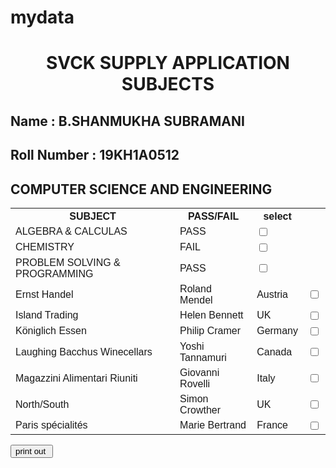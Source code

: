# mydata
<!DOCTYPE html>
<html>
<head>
<style>
#customers {
  font-family: Arial, Helvetica, sans-serif;
  border-collapse: collapse;
  width: 100%;
}

#customers td, #customers th {
  border: 1px solid #ddd;
  padding: 8px;
}

#customers tr:nth-child(even){background-color: #f2f2f2;}

#customers tr:hover {background-color: #ddd;}

#customers th {
  padding-top: 12px;
  padding-bottom: 12px;
  text-align: left;
  background-color: RED;
  color: white;
}
</style>
</head>
<body>
<h1 align="center"> SVCK SUPPLY APPLICATION SUBJECTS </h1>
<h2> Name : <bold>B.SHANMUKHA SUBRAMANI</bold> </h2>
<h2> Roll Number : 19KH1A0512</h2>
<h2> COMPUTER SCIENCE AND ENGINEERING</h2>
<table id="customers">
  <tr>
    <th>SUBJECT</th>
    <th>PASS/FAIL</th>
    <th>select</th>
  </tr>
  <tr>
    <td>ALGEBRA & CALCULAS</td>
    <td>PASS</td>
    <td>  <input type="checkbox" id="male" name="gender" value="male"></td>
  </tr>
  <tr>
    <td> CHEMISTRY</td>
    <td>FAIL</td>
    <td>  <input type="checkbox" id="male" name="gender" value="male"></td>
  </tr>
  <tr>
    <td>PROBLEM SOLVING & PROGRAMMING</td>
    <td>PASS</td>
    <td>  <input type="checkbox" id="male" name="gender" value="male"></td>
  </tr>
  <tr>
    <td>Ernst Handel</td>
    <td>Roland Mendel</td>
    <td>Austria</td>
    <td>  <input type="checkbox" id="male" name="gender" value="male"></td>
  </tr>
  <tr>
    <td>Island Trading</td>
    <td>Helen Bennett</td>
    <td>UK</td>
    <td>  <input type="checkbox" id="male" name="gender" value="male"></td>
  </tr>
  <tr>
    <td>Königlich Essen</td>
    <td>Philip Cramer</td>
    <td>Germany</td>
    <td>  <input type="checkbox" id="male" name="gender" value="male"></td>
  </tr>
  <tr>
    <td>Laughing Bacchus Winecellars</td>
    <td>Yoshi Tannamuri</td>
    <td>Canada</td>
     <td>  <input type="checkbox" id="male" name="gender" value="male"></td>
  </tr>
  <tr>
    <td>Magazzini Alimentari Riuniti</td>
    <td>Giovanni Rovelli</td>
    <td>Italy</td>
    <td>  <input type="checkbox" id="male" name="gender" value="male"></td>
  </tr>
  <tr>
    <td>North/South</td>
    <td>Simon Crowther</td>
    <td>UK</td>
    <td>  <input type="checkbox" id="male" name="gender" value="male"></td>
  </tr>
  <tr>
    <td>Paris spécialités</td>
    <td>Marie Bertrand</td>
    <td>France</td>
    <td>  <input type="checkbox" id="male" name="gender" value="male"></td>
  </tr>
</table>
	<p><input type="button" onclick='window.print()' value="print out "/></p>
</body>
</html>
